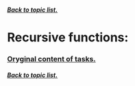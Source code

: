 ##### [Back to topic list.](/first_semester_C++/first_semester_C++.md)
# Recursive functions:
<!--
Funkcje rekurencyjne w języku C++ to funkcje, które wywołują same siebie w trakcie swojego wykonywania. To jest jeden z przykładów techniki programowania zwanej rekurencją.

Oto prosty przykład funkcji rekurencyjnej w C++, która oblicza silnię liczby całkowitej:
```
#include <iostream>

int silnia(int n)
{
    if (n == 0 || n == 1)
    {
        return 1;
    }
    else 
    {
        return n * silnia(n - 1);
    }
}

int main()
{
    int liczba;
    std::cout << "Podaj liczbe: ";
    std::cin >> liczba;

    int wynik = silnia(liczba);

    std::cout << "Silnia z " << liczba << " wynosi: " << wynik << std::endl;

    return 0;
}
```
W tej funkcji silnia jest wywoływana rekurencyjnie, ponieważ w jej definicji używamy samej siebie. Warto jednak pamiętać, że funkcje rekurencyjne powinny zawierać warunki zakończenia, aby uniknąć nieskończonych pętli rekurencyjnych. W powyższym przykładzie warunkiem zakończenia jest, gdy n przyjmuje wartość 0 lub 1.
-->

### [Oryginal content of tasks.](/first_semester_C++/19_11_23/pp%20cw05%20rekursja.pdf)
##### [Back to topic list.](/first_semester_C++/first_semester_C++.md)